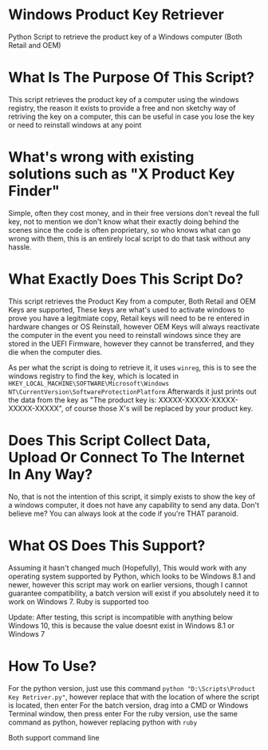 # Windows Product Key Retriever
Python Script to retrieve the product key of a Windows computer (Both Retail and OEM)

# What Is The Purpose Of This Script?
This script retrieves the product key of a computer using the windows registry, the reason it exists to provide a free and non sketchy way of retriving the key on a computer, this can be useful in case you lose the key or need to reinstall windows at any point

# What's wrong with existing solutions such as "X Product Key Finder"
Simple, often they cost money, and in their free versions don't reveal the full key, not to mention we don't know what their exactly doing behind the scenes since the code is often proprietary, so who knows what can go wrong with them, this is an entirely local script to do that task without any hassle.

# What Exactly Does This Script Do?
This script retrieves the Product Key from a computer, Both Retail and OEM Keys are supported, These keys are what's used to activate windows to prove you have a legitmiate copy, Retail keys will need to be re entered in hardware changes or OS Reinstall, however OEM Keys will always reactivate the computer in the event you need to reinstall windows since they are stored in the UEFI Firmware, however they cannot be transferred, and they die when the computer dies.

As per what the script is doing to retrieve it, it uses `winreg`, this is to see the windows registry to find the key, which is located in `HKEY_LOCAL_MACHINE\SOFTWARE\Microsoft\Windows NT\CurrentVersion\SoftwareProtectionPlatform`
Afterwards it just prints out the data from the key as "The product key is: XXXXX-XXXXX-XXXXX-XXXXX-XXXXX", of course those X's will be replaced by your product key.

# Does This Script Collect Data, Upload Or Connect To The Internet In Any Way?
No, that is not the intention of this script, it simply exists to show the key of a windows computer, it does not have any capability to send any data. Don't believe me? You can always look at the code if you're THAT paranoid.

# What OS Does This Support?

Assuming it hasn't changed much (Hopefully), This would work with any operating system supported by Python, which looks to be Windows 8.1 and newer, however this script may work on earlier versions, though I cannot guarantee compatibility, a batch version will exist if you absolutely need it to work on Windows 7. Ruby is supported too

Update: After testing, this script is incompatible with anything below Windows 10, this is because the value doesnt exist in Windows 8.1 or Windows 7
# How To Use?

For the python version, just use this command `python "D:\Scripts\Product Key Retriver.py"`, however replace that with the location of where the script is located, then enter
For the batch version, drag into a CMD or Windows Terminal window, then press enter
For the ruby version, use the same command as python, however replacing python with `ruby`

Both support command line
